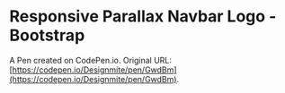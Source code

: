 # Responsive Parallax Navbar Logo - Bootstrap

A Pen created on CodePen.io. Original URL: [https://codepen.io/Designmite/pen/GwdBm](https://codepen.io/Designmite/pen/GwdBm).


